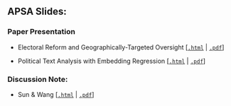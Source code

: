 

## APSA Slides:

### Paper Presentation
 
- Electoral Reform and Geographically-Targeted Oversight [<a href="https://raw.githack.com/davidycliao/apsa2025/main/electoral_reform_slides.html" target="_blank">`.html`</a> | <a href="https://raw.githack.com/davidycliao/apsa2025/main/electoral_reform_slides.pdf" target="_blank">`.pdf`</a>]

- Political Text Analysis with Embedding Regression [<a href="https://raw.githack.com/davidycliao/apsa2025/main/political_text_slides.html" target="_blank">`.html`</a> | <a href="https://raw.githack.com/davidycliao/apsa2025/main/political_text_slides.pdf" target="_blank">`.pdf`</a>]

### Discussion Note:

- Sun & Wang [<a href="https://raw.githack.com/davidycliao/apsa2025/main/cgot2025.html" target="_blank">`.html`</a> | <a href="https://raw.githack.com/davidycliao/apsa2025/main/cgot2025.pdf" target="_blank">`.pdf`</a>]


